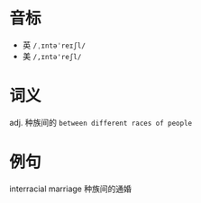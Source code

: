 # 音标

- 英 `/ˌɪntəˈreɪʃl/`
- 美 `/,ɪntə'reʃl/`

# 词义

adj. 种族间的
`between different races of people`

# 例句

interracial marriage
种族间的通婚


